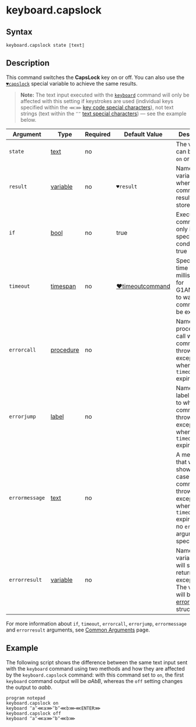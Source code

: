 # keyboard.capslock

## Syntax

```G1ANT
keyboard.capslock state ⟦text⟧
```

## Description

This command switches the **CapsLock** key on or off. You can also use the [`♥capslock`](https://manual.g1ant.com/link/G1ANT.Addon.Core/G1ANT.Addon.Core/Variables/CapsLockVariable.md) special variable to achieve the same results.

> **Note:** The text input executed with the [`keyboard`](https://manual.g1ant.com/link/G1ANT.Addon.Core-1/G1ANT.Addon.Core/Commands/KeyboardCommand.md) command will only be affected with this setting if keystrokes are used (individual keys specified within the `⋘⋙` [key code special characters](https://manual.g1ant.com/link/G1ANT.Manual/appendices/special-characters/key-code.md)), not text strings (text within the `‴‴` [text special characters](https://manual.g1ant.com/link/G1ANT.Manual/appendices/special-characters/text.md)) — see the example below.

| Argument | Type | Required | Default Value | Description |
| -------- | ---- | -------- | ------------- | ----------- |
|`state`| [text](https://manual.g1ant.com/link/G1ANT.Language/G1ANT.Language/Structures/TextStructure.md) | no | | The value can be either `on` or `off` |
| `result`       | [variable](https://manual.g1ant.com/link/G1ANT.Language/G1ANT.Language/Structures/VariableStructure.md) | no       | `♥result`                                                   | Name of a variable where the command's result will be stored |
| `if`           | [bool](https://manual.g1ant.com/link/G1ANT.Language/G1ANT.Language/Structures/BooleanStructure.md) | no       | true                                                        | Executes the command only if a specified condition is true   |
| `timeout`      | [timespan](https://manual.g1ant.com/link/G1ANT.Language/G1ANT.Language/Structures/TimeSpanStructure.md) | no       | [♥timeoutcommand](https://manual.g1ant.com/link/G1ANT.Language/G1ANT.Addon.Core/Variables/TimeoutCommandVariable.md) | Specifies time in milliseconds for G1ANT.Robot to wait for the command to be executed |
| `errorcall`    | [procedure](https://manual.g1ant.com/link/G1ANT.Language/G1ANT.Language/Structures/ProcedureStructure.md) | no       |                                                             | Name of a procedure to call when the command throws an exception or when a given `timeout` expires |
| `errorjump`    | [label](https://manual.g1ant.com/link/G1ANT.Language/G1ANT.Language/Structures/LabelStructure.md) | no       |                                                             | Name of the label to jump to when the command throws an exception or when a given `timeout` expires |
| `errormessage` | [text](https://manual.g1ant.com/link/G1ANT.Language/G1ANT.Language/Structures/TextStructure.md) | no       |                                                             | A message that will be shown in case the command throws an exception or when a given `timeout` expires, and no `errorjump` argument is specified |
| `errorresult`  | [variable](https://manual.g1ant.com/link/G1ANT.Language/G1ANT.Language/Structures/VariableStructure.md) | no       |                                                             | Name of a variable that will store the returned exception. The variable will be of [error](https://manual.g1ant.com/link/G1ANT.Language/G1ANT.Language/Structures/ErrorStructure.md) structure  |

For more information about `if`, `timeout`, `errorcall`, `errorjump`, `errormessage` and `errorresult` arguments, see [Common Arguments](https://manual.g1ant.com/link/G1ANT.Manual/appendices/common-arguments.md) page.

## Example

The following script shows the difference between the same text input sent with the `keyboard` command using two methods and how they are affected by the `keyboard.capslock` command: with this command set to `on`, the first `keyboard` command output will be *aAbB*, whereas the `off` setting changes the output to *aabb*.

```G1ANT
program notepad
keyboard.capslock on
keyboard ‴a‴⋘a⋙‴b‴⋘b⋙⋘ENTER⋙
keyboard.capslock off
keyboard ‴a‴⋘a⋙‴b‴⋘b⋙
```

